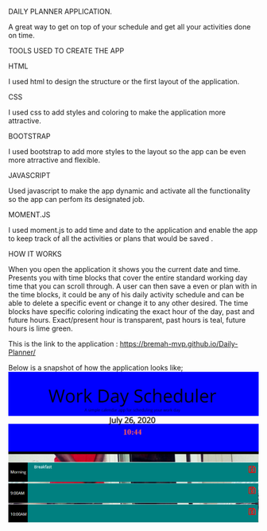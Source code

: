 DAILY PLANNER APPLICATION.

A great way to get on top of your schedule and get all your activities done on time.

TOOLS USED TO CREATE THE APP

HTML

I used html to design the structure or the first layout of the application.

CSS

I used css to add styles and coloring to make the application more attractive.

BOOTSTRAP

I used bootstrap to add more styles to the layout so the app can be even more atrractive and flexible.

JAVASCRIPT

Used javascript to make the app dynamic and activate all the functionality so the app can perfom its 
designated job.

MOMENT.JS

I used moment.js to add time and date to the application and enable the app to keep track of all the 
activities or plans that would be saved .

HOW IT WORKS

When you open the application it shows you the current date and time.
Presents you with time blocks that cover the entire standard working day time that you can scroll through.
A user can then save a even or plan with in the time blocks, it could be any of his daily activity schedule
and can be able to delete a specific event or change it to any other desired.
The time blocks have specific coloring indicating the exact hour of the day, past and future hours. 
Exact/present hour is transparent, past hours is teal, future hours is lime green.

This is the link to the application : https://bremah-mvp.github.io/Daily-Planner/

Below is a snapshot of how the application looks like;
![alt text](https://github.com/Bremah-mvp/Daily-Planner/blob/master/assets/snap.png)

